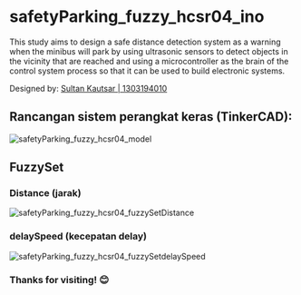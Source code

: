 # safetyParking_fuzzy_hcsr04_ino
This study aims to design a safe distance detection system as a warning when the minibus will park by using ultrasonic sensors to detect objects in the vicinity that are reached and using a microcontroller as the brain of the control system process so that it can be used to build electronic systems.

Designed by: [Sultan Kautsar | 1303194010](https://github.com/bydzen)

## Rancangan sistem perangkat keras (TinkerCAD):
![safetyParking_fuzzy_hcsr04_model](https://raw.githubusercontent.com/bydzen/safetyParking_fuzzy_hcsr04_ino/main/assets/Copy%20of%20Arranged%20Jaga%20Jarak%20Aman%20(HC-SR04%2C%20LED%2C%20LCD%2C%20and%20Piezo).png)

## FuzzySet
### Distance (jarak)
![safetyParking_fuzzy_hcsr04_fuzzySetDistance](https://raw.githubusercontent.com/bydzen/safetyParking_fuzzy_hcsr04_ino/main/assets/jarak-fuzzyset.png)
### delaySpeed (kecepatan delay)
![safetyParking_fuzzy_hcsr04_fuzzySetdelaySpeed](https://raw.githubusercontent.com/bydzen/safetyParking_fuzzy_hcsr04_ino/main/assets/delay-fuzzyset.png)

### Thanks for visiting! 😊

